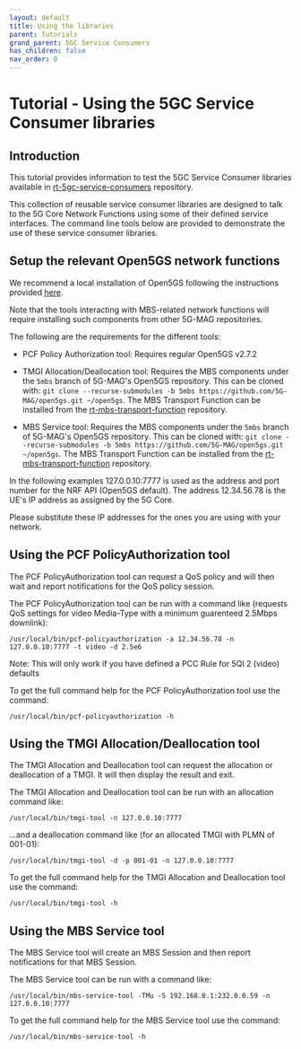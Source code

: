 ```yaml
---
layout: default
title: Using the libraries
parent: Tutorials
grand_parent: 5GC Service Consumers
has_children: false
nav_order: 0
---
```


# Tutorial - Using the 5GC Service Consumer libraries

## Introduction

This tutorial provides information to test the 5GC Service Consumer libraries available in [rt-5gc-service-consumers](https://github.com/5G-MAG/rt-5gc-service-consumers) repository.

This collection of reusable service consumer libraries are designed to talk to the 5G Core Network Functions using some of their defined service interfaces. The command line tools below are provided to demonstrate the use of these service consumer libraries.

## Setup the relevant Open5GS network functions

We recommend a local installation of Open5GS following the instructions provided [here](../../3gpp-ran-and-core-platforms/tutorials/5gnetwork.html).

Note that the tools interacting with MBS-related network functions will require installing such components from other 5G-MAG repositories.

The following are the requirements for the different tools:

* PCF Policy Authorization tool: Requires regular Open5GS v2.7.2

* TMGI Allocation/Deallocation tool: Requires the MBS components under the `5mbs` branch of 5G-MAG's Open5GS repository. This can be cloned with: `git clone --recurse-submodules -b 5mbs https://github.com/5G-MAG/open5gs.git ~/open5gs`. The MBS Transport Function can be installed from the [rt-mbs-transport-function](https://github.com/5G-MAG/rt-mbs-transport-function) repository.

* MBS Service tool: Requires the MBS components under the `5mbs` branch of 5G-MAG's Open5GS repository. This can be cloned with: `git clone --recurse-submodules -b 5mbs https://github.com/5G-MAG/open5gs.git ~/open5gs`. The MBS Transport Function can be installed from the [rt-mbs-transport-function](https://github.com/5G-MAG/rt-mbs-transport-function) repository.

In the following examples 127.0.0.10:7777 is used as the address and port number for the NRF API (Open5GS default). The address 12.34.56.78 is the UE's IP address as assigned by the 5G Core.

Please substitute these IP addresses for the ones you are using with your network.

## Using the PCF PolicyAuthorization tool

The PCF PolicyAuthorization tool can request a QoS policy and will then wait and report notifications for the QoS policy session.

The PCF PolicyAuthorization tool can be run with a command like (requests QoS settings for video Media-Type with a minimum guarenteed 2.5Mbps downlink):

```
/usr/local/bin/pcf-policyauthorization -a 12.34.56.78 -n 127.0.0.10:7777 -t video -d 2.5e6
```

Note: This will only work if you have defined a PCC Rule for 5QI 2 (video) defaults

To get the full command help for the PCF PolicyAuthorization tool use the command:

```
/usr/local/bin/pcf-policyauthorization -h
```

## Using the TMGI Allocation/Deallocation tool

The TMGI Allocation and Deallocation tool can request the allocation or deallocation of a TMGI. It will then display the result and exit.

The TMGI Allocation and Deallocation tool can be run with an allocation command like:

```
/usr/local/bin/tmgi-tool -n 127.0.0.10:7777
```

...and a deallocation command like (for an allocated TMGI with PLMN of 001-01):

```
/usr/local/bin/tmgi-tool -d -p 001-01 -n 127.0.0.10:7777
```
To get the full command help for the TMGI Allocation and Deallocation tool use the command:

```
/usr/local/bin/tmgi-tool -h
```

## Using the MBS Service tool

The MBS Service tool will create an MBS Session and then report notifications for that MBS Session.

The MBS Service tool can be run with a command like:

```
/usr/local/bin/mbs-service-tool -TMu -S 192.168.0.1:232.0.0.59 -n 127.0.0.10:7777
```

To get the full command help for the MBS Service tool use the command:

```
/usr/local/bin/mbs-service-tool -h
```
